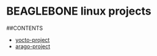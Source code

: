 BEAGLEBONE linux projects
===

##CONTENTS
- [yocto-project](https://www.yoctoproject.org/)
- [arago-project](https://www.yoctoproject.org/)
